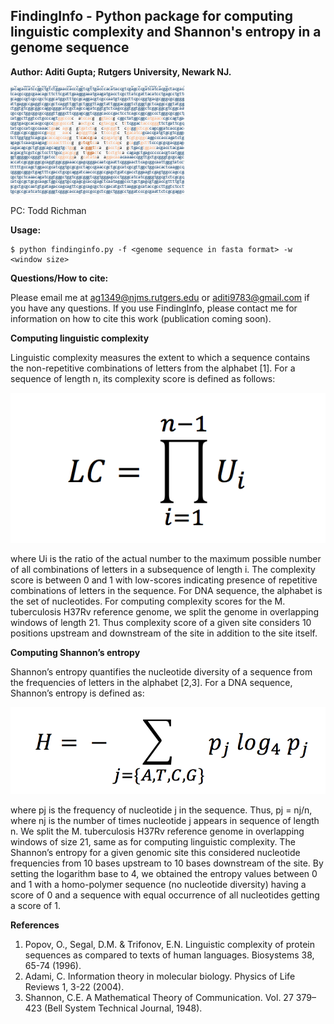 
FindingInfo - Python package for computing linguistic complexity and Shannon's entropy in a genome sequence
-----------------------------------------------------------------------------------------------------------

**Author: Aditi Gupta; Rutgers University, Newark NJ.**

![FindingInfo Logo](/findingInfo_logo.png)


PC: Todd Richman


**Usage:**
```
$ python findinginfo.py -f <genome sequence in fasta format> -w <window size>
```

**Questions/How to cite:**

Please email me at ag1349@njms.rutgers.edu or aditi9783@gmail.com if you have any questions.
If you use FindingInfo, please contact me for information on how to cite this work (publication coming soon).

**Computing linguistic complexity**

Linguistic complexity measures the extent to which a sequence contains the non-repetitive combinations of letters from the alphabet [1]. For a sequence of length n, its complexity score is defined as follows:

![LC equation](/LinguisticComplex_eqn.png)<!-- .element height="10%" width="10%" -->

where Ui is the ratio of the actual number to the maximum possible number of all combinations of letters in a subsequence of length i. The complexity score is between 0 and 1 with low-scores indicating presence of repetitive combinations of letters in the sequence. For DNA sequence, the alphabet is the set of nucleotides. For computing complexity scores for the M. tuberculosis H37Rv reference genome, we split the genome in overlapping windows of length 21. Thus complexity score of a given site considers 10 positions upstream and downstream of the site in addition to the site itself.

**Computing Shannon’s entropy**

Shannon’s entropy quantifies the nucleotide diversity of a sequence from the frequencies of letters in the alphabet [2,3]. For a DNA sequence, Shannon’s entropy is defined as:

![H equation](/ShannonEntropy_eqn.png)<!-- .element height="10%" width="10%" -->

where pj is the frequency of nucleotide j in the sequence. Thus, pj = nj/n, where nj is the number of times nucleotide j appears in sequence of length n. We split the M. tuberculosis H37Rv reference genome in overlapping windows of size 21, same as for computing linguistic complexity. The Shannon’s entropy for a given genomic site this considered nucleotide frequencies from 10 bases upstream to 10 bases downstream of the site. By setting the logarithm base to 4, we obtained the entropy values between 0 and 1 with a homo-polymer sequence (no nucleotide diversity) having a score of 0 and a sequence with equal occurrence of all nucleotides getting a score of 1.

**References**
1.	Popov, O., Segal, D.M. & Trifonov, E.N. Linguistic complexity of protein sequences as compared to texts of human languages. Biosystems 38, 65-74 (1996).
2.	Adami, C. Information theory in molecular biology. Physics of Life Reviews 1, 3-22 (2004).
3.	Shannon, C.E. A Mathematical Theory of Communication. Vol. 27 379–423 (Bell System Technical
Journal, 1948).

